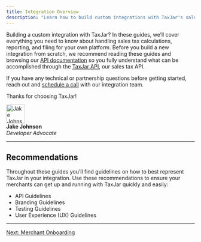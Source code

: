 ```yaml
---
title: Integration Overview
description: "Learn how to build custom integrations with TaxJar's sales tax API."
---
```


Building a custom integration with TaxJar? In these guides, we’ll cover everything you need to know about handling sales tax calculations, reporting, and filing for your own platform. Before you build a new integration from scratch, we recommend reading these guides and browsing our [API documentation](/api/reference/) so you fully understand what can be accomplished through the [TaxJar API](https://www.taxjar.com/api/), our sales tax API.

If you have any technical or partnership questions before getting started, reach out and [schedule a call](/integrations/contact/) with our integration team.

Thanks for choosing TaxJar!

<div class="flexbox author">
  <div class="flexbox-col">
    <img src="/images/guides/authors/jake.png" width="50" alt="Jake Johnson">
  </div>
  <div class="flexbox-col">
    <b>Jake Johnson</b><br>
    <em>Developer Advocate</em>
  </div>
</div>

---

## Recommendations

Throughout these guides you’ll find guidelines on how to best represent TaxJar in your integration. Use these recommendations to ensure your merchants can get up and running with TaxJar quickly and easily:

* API Guidelines
* Branding Guidelines
* Testing Guidelines
* User Experience (UX) Guidelines

---

<a href="/integrations/onboarding/" class="btn">Next: Merchant Onboarding</a>
